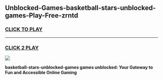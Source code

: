 
## Unblocked-Games-basketball-stars-unblocked-games-Play-Free-zrntd
<h3>
<a href="https://premium76.site?title=basketball-stars-unblocked-games&ref=20M">CLICK TO PLAY</a></h3>
<hr>

<h3>
<a href="https://premium76.site?title=basketball-stars-unblocked-games&ref=20M">CLICK 2 PLAY</a>
  
</h3>

<a href="https://premium76.site?title=basketball-stars-unblocked-games&ref=19M"><img src="https://clearcache.store/games.png"></a>


**basketball-stars-unblocked-games games unblocked: Your Gateway to Fun and Accessible Online Gaming**
